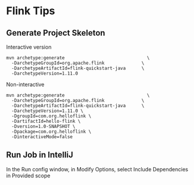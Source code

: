 # Flink Tips

## Generate Project Skeleton

Interactive version

```
mvn archetype:generate                               \
  -DarchetypeGroupId=org.apache.flink              \
  -DarchetypeArtifactId=flink-quickstart-java      \
  -DarchetypeVersion=1.11.0
```

Non-interactive

```
mvn archetype:generate                               \
  -DarchetypeGroupId=org.apache.flink              \
  -DarchetypeArtifactId=flink-quickstart-java      \
  -DarchetypeVersion=1.11.0 \
  -DgroupId=com.org.helloflink \
  -DartifactId=hello-flink \
  -Dversion=1.0-SNAPSHOT \
  -Dpackage=com.org.helloflink \
  -DinteractiveMode=false
```

  ## Run Job in IntelliJ

  In the Run config window, in Modify Options, select Include Dependencies in Provided scope

